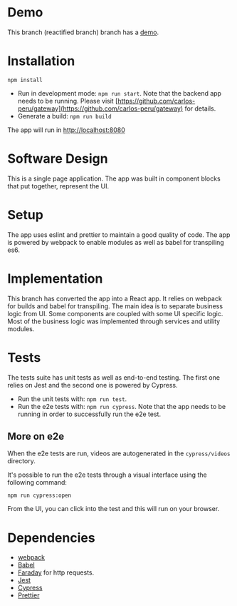 # Demo
This branch (reactified branch) branch has a [demo](http://amigosalud.rebienestar.com/).

# Installation

```
npm install
```

- Run in development mode: `npm run start`. Note that the backend app needs to be running. Please visit [https://github.com/carlos-peru/gateway](https://github.com/carlos-peru/gateway) for details.
- Generate a build: `npm run build`

The app will run in [http://localhost:8080](http://localhost:8080)

# Software Design

This is a single page application. The app was built in component blocks that put together, represent the UI.

# Setup

The app uses eslint and prettier to maintain a good quality of code. The app is powered by webpack to enable modules as well as babel for transpiling es6.

# Implementation

This branch has converted the app into a React app. It relies on webpack for builds and babel for transpiling. The main idea is to separate business logic from UI. Some components are coupled with some UI specific logic. Most of the business logic was implemented through services and utility modules.

# Tests

The tests suite has unit tests as well as end-to-end testing. The first one relies on Jest and the second one is powered by Cypress.

- Run the unit tests with: `npm run test`.
- Run the e2e tests with: `npm run cypress`. Note that the app needs to be running in order to successfully run the e2e test.

## More on e2e

When the e2e tests are run, videos are autogenerated in the `cypress/videos` directory.

It's possible to run the e2e tests through a visual interface using the following command:

```
npm run cypress:open
```

From the UI, you can click into the test and this will run on your browser.

# Dependencies

- [webpack](https://webpack.js.org/)
- [Babel](https://babeljs.io/)
- [Faraday](https://github.com/lostisland/faraday) for http requests.
- [Jest](https://jestjs.io/)
- [Cypress](https://www.cypress.io/)
- [Prettier](https://prettier.io/)
